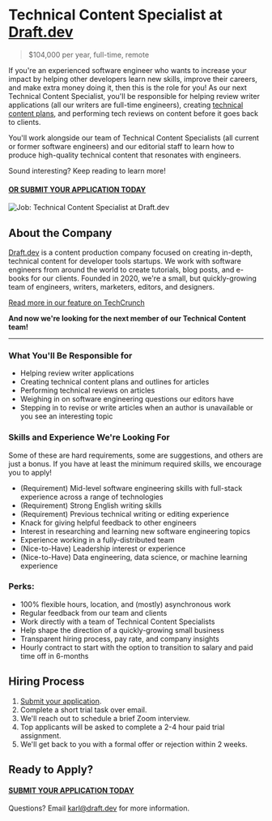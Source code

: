 # Technical Content Specialist at [Draft.dev](https://draft.dev/)
> $104,000 per year, full-time, remote

If you're an experienced software engineer who wants to increase your impact by helping other developers learn new skills, improve their careers, and make extra money doing it, then this is the role for you! As our next Technical Content Specialist, you'll be responsible for helping review writer applications (all our writers are full-time engineers), creating [technical content plans](https://draft.dev/learn/content-plan), and performing tech reviews on content before it goes back to clients.

You'll work alongside our team of Technical Content Specialists (all current or former software engineers) and our editorial staff to learn how to produce high-quality technical content that resonates with engineers.

Sound interesting? Keep reading to learn more!

#### [OR SUBMIT YOUR APPLICATION TODAY](https://airtable.com/shrhQ6GHzWT0AJN4h)

![Job: Technical Content Specialist at Draft.dev](https://draft.dev/learn/assets/posts/programmer.png)

## About the Company
[Draft.dev](https://draft.dev/) is a content production company focused on creating in-depth, technical content for developer tools startups. We work with software engineers from around the world to create tutorials, blog posts, and e-books for our clients. Founded in 2020, we're a small, but quickly-growing team of engineers, writers, marketers, editors, and designers.

[Read more in our feature on TechCrunch](https://techcrunch.com/2021/07/29/draft-dev-ceo-karl-hughes-on-the-importance-of-using-experts-in-developer-marketing/)

**And now we're looking for the next member of our Technical Content team!**

-----

### What You'll Be Responsible for

- Helping review writer applications
- Creating technical content plans and outlines for articles
- Performing technical reviews on articles
- Weighing in on software engineering questions our editors have
- Stepping in to revise or write articles when an author is unavailable or you see an interesting topic

### Skills and Experience We're Looking For
Some of these are hard requirements, some are suggestions, and others are just a bonus. If you have at least the minimum required skills, we encourage you to apply!

- (Requirement) Mid-level software engineering skills with full-stack experience across a range of technologies
- (Requirement) Strong English writing skills
- (Requirement) Previous technical writing or editing experience
- Knack for giving helpful feedback to other engineers
- Interest in researching and learning new software engineering topics
- Experience working in a fully-distributed team
- (Nice-to-Have) Leadership interest or experience
- (Nice-to-Have) Data engineering, data science, or machine learning experience

### Perks:
- 100% flexible hours, location, and (mostly) asynchronous work
- Regular feedback from our team and clients
- Work directly with a team of Technical Content Specialists
- Help shape the direction of a quickly-growing small business
- Transparent hiring process, pay rate, and company insights
- Hourly contract to start with the option to transition to salary and paid time off in 6-months

## Hiring Process
1. [Submit your application](https://airtable.com/shrhQ6GHzWT0AJN4h).
2. Complete a short trial task over email.
3. We'll reach out to schedule a brief Zoom interview.
4. Top applicants will be asked to complete a 2-4 hour paid trial assignment.
6. We'll get back to you with a formal offer or rejection within 2 weeks.

## Ready to Apply?

#### [SUBMIT YOUR APPLICATION TODAY](https://airtable.com/shrhQ6GHzWT0AJN4h)

Questions? Email [karl@draft.dev](mailto:karl@draft.dev) for more information.
